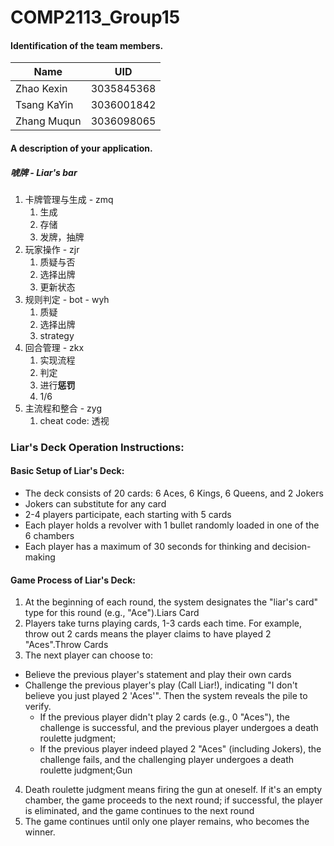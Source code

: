 # COMP2113_Group15

#### Identification of the team members.

| Name        | UID        |
| ----------- | ---------- |
| Zhao Kexin  | 3035845368 |
| Tsang KaYin | 3036001842 |
| Zhang Muqun | 3036098065 |

#### A description of your application.

##### 唬牌 - Liar's bar

1. 卡牌管理与生成 - zmq
   1. 生成
   2. 存储
   3. 发牌，抽牌
2. 玩家操作 - zjr
   1. 质疑与否
   2. 选择出牌
   3. 更新状态
3. 规则判定 - bot - wyh
   1. 质疑
   2. 选择出牌
   3. strategy
4. 回合管理 - zkx
   1. 实现流程
   2. 判定
   3. 进行**惩罚**
   4. 1/6
5. 主流程和整合 - zyg
   1. cheat code: 透视

### Liar's Deck Operation Instructions:

#### Basic Setup of Liar's Deck:

- The deck consists of 20 cards: 6 Aces, 6 Kings, 6 Queens, and 2 Jokers
- Jokers can substitute for any card
- 2-4 players participate, each starting with 5 cards
- Each player holds a revolver with 1 bullet randomly loaded in one of the 6 chambers
- Each player has a maximum of 30 seconds for thinking and decision-making

#### Game Process of Liar's Deck:

1. At the beginning of each round, the system designates the "liar's card" type for this round (e.g., "Ace").Liars Card
2. Players take turns playing cards, 1-3 cards each time. For example, throw out 2 cards means the player claims to have played 2 "Aces".Throw Cards
3. The next player can choose to:

- Believe the previous player's statement and play their own cards
- Challenge the previous player's play (Call Liar!), indicating "I don't believe you just played 2 'Aces'". Then the system reveals the pile to verify.
  - If the previous player didn't play 2 cards (e.g., 0 "Aces"), the challenge is successful, and the previous player undergoes a death roulette judgment;
  - If the previous player indeed played 2 "Aces" (including Jokers), the challenge fails, and the challenging player undergoes a death roulette judgment;Gun

4. Death roulette judgment means firing the gun at oneself. If it's an empty chamber, the game proceeds to the next round; if successful, the player is eliminated, and the game continues to the next round
5. The game continues until only one player remains, who becomes the winner.

